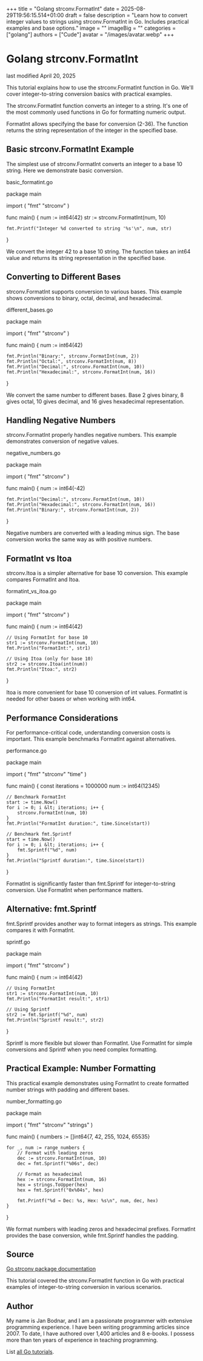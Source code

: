 +++
title = "Golang strconv.FormatInt"
date = 2025-08-29T19:56:15.514+01:00
draft = false
description = "Learn how to convert integer values to strings using strconv.FormatInt in Go. Includes practical examples and base options."
image = ""
imageBig = ""
categories = ["golang"]
authors = ["Cude"]
avatar = "/images/avatar.webp"
+++

# Golang strconv.FormatInt

last modified April 20, 2025

This tutorial explains how to use the strconv.FormatInt function in Go.
We'll cover integer-to-string conversion basics with practical examples.

The strconv.FormatInt function converts an integer to a string. It's one
of the most commonly used functions in Go for formatting numeric output.

FormatInt allows specifying the base for conversion (2-36). The function returns
the string representation of the integer in the specified base.

## Basic strconv.FormatInt Example

The simplest use of strconv.FormatInt converts an integer to a
base 10 string. Here we demonstrate basic conversion.

basic_formatint.go
  

package main

import (
    "fmt"
    "strconv"
)

func main() {
    num := int64(42)
    str := strconv.FormatInt(num, 10)
    
    fmt.Printf("Integer %d converted to string '%s'\n", num, str)
}

We convert the integer 42 to a base 10 string. The function takes an int64 value
and returns its string representation in the specified base.

## Converting to Different Bases

strconv.FormatInt supports conversion to various bases. This example
shows conversions to binary, octal, decimal, and hexadecimal.

different_bases.go
  

package main

import (
    "fmt"
    "strconv"
)

func main() {
    num := int64(42)
    
    fmt.Println("Binary:", strconv.FormatInt(num, 2))
    fmt.Println("Octal:", strconv.FormatInt(num, 8))
    fmt.Println("Decimal:", strconv.FormatInt(num, 10))
    fmt.Println("Hexadecimal:", strconv.FormatInt(num, 16))
}

We convert the same number to different bases. Base 2 gives binary, 8 gives octal,
10 gives decimal, and 16 gives hexadecimal representation.

## Handling Negative Numbers

strconv.FormatInt properly handles negative numbers. This example
demonstrates conversion of negative values.

negative_numbers.go
  

package main

import (
    "fmt"
    "strconv"
)

func main() {
    num := int64(-42)
    
    fmt.Println("Decimal:", strconv.FormatInt(num, 10))
    fmt.Println("Hexadecimal:", strconv.FormatInt(num, 16))
    fmt.Println("Binary:", strconv.FormatInt(num, 2))
}

Negative numbers are converted with a leading minus sign. The base conversion
works the same way as with positive numbers.

## FormatInt vs Itoa

strconv.Itoa is a simpler alternative for base 10 conversion. This
example compares FormatInt and Itoa.

formatint_vs_itoa.go
  

package main

import (
    "fmt"
    "strconv"
)

func main() {
    num := int64(42)
    
    // Using FormatInt for base 10
    str1 := strconv.FormatInt(num, 10)
    fmt.Println("FormatInt:", str1)
    
    // Using Itoa (only for base 10)
    str2 := strconv.Itoa(int(num))
    fmt.Println("Itoa:", str2)
}

Itoa is more convenient for base 10 conversion of int values.
FormatInt is needed for other bases or when working with int64.

## Performance Considerations

For performance-critical code, understanding conversion costs is important. This
example benchmarks FormatInt against alternatives.

performance.go
  

package main

import (
    "fmt"
    "strconv"
    "time"
)

func main() {
    const iterations = 1000000
    num := int64(12345)
    
    // Benchmark FormatInt
    start := time.Now()
    for i := 0; i &lt; iterations; i++ {
        strconv.FormatInt(num, 10)
    }
    fmt.Println("FormatInt duration:", time.Since(start))
    
    // Benchmark fmt.Sprintf
    start = time.Now()
    for i := 0; i &lt; iterations; i++ {
        fmt.Sprintf("%d", num)
    }
    fmt.Println("Sprintf duration:", time.Since(start))
}

FormatInt is significantly faster than fmt.Sprintf for
integer-to-string conversion. Use FormatInt when performance matters.

## Alternative: fmt.Sprintf

fmt.Sprintf provides another way to format integers as strings. This
example compares it with FormatInt.

sprintf.go
  

package main

import (
    "fmt"
    "strconv"
)

func main() {
    num := int64(42)
    
    // Using FormatInt
    str1 := strconv.FormatInt(num, 10)
    fmt.Println("FormatInt result:", str1)
    
    // Using Sprintf
    str2 := fmt.Sprintf("%d", num)
    fmt.Println("Sprintf result:", str2)
}

Sprintf is more flexible but slower than FormatInt. Use
FormatInt for simple conversions and Sprintf when you need complex formatting.

## Practical Example: Number Formatting

This practical example demonstrates using FormatInt to create formatted number
strings with padding and different bases.

number_formatting.go
  

package main

import (
    "fmt"
    "strconv"
    "strings"
)

func main() {
    numbers := []int64{7, 42, 255, 1024, 65535}
    
    for _, num := range numbers {
        // Format with leading zeros
        dec := strconv.FormatInt(num, 10)
        dec = fmt.Sprintf("%06s", dec)
        
        // Format as hexadecimal
        hex := strconv.FormatInt(num, 16)
        hex = strings.ToUpper(hex)
        hex = fmt.Sprintf("0x%04s", hex)
        
        fmt.Printf("%d → Dec: %s, Hex: %s\n", num, dec, hex)
    }
}

We format numbers with leading zeros and hexadecimal prefixes. FormatInt provides
the base conversion, while fmt.Sprintf handles the padding.

## Source

[Go strconv package documentation](https://pkg.go.dev/strconv)

This tutorial covered the strconv.FormatInt function in Go with
practical examples of integer-to-string conversion in various scenarios.

## Author

My name is Jan Bodnar, and I am a passionate programmer with extensive
programming experience. I have been writing programming articles since 2007.
To date, I have authored over 1,400 articles and 8 e-books. I possess more
than ten years of experience in teaching programming.

List [all Go tutorials](/golang/).
